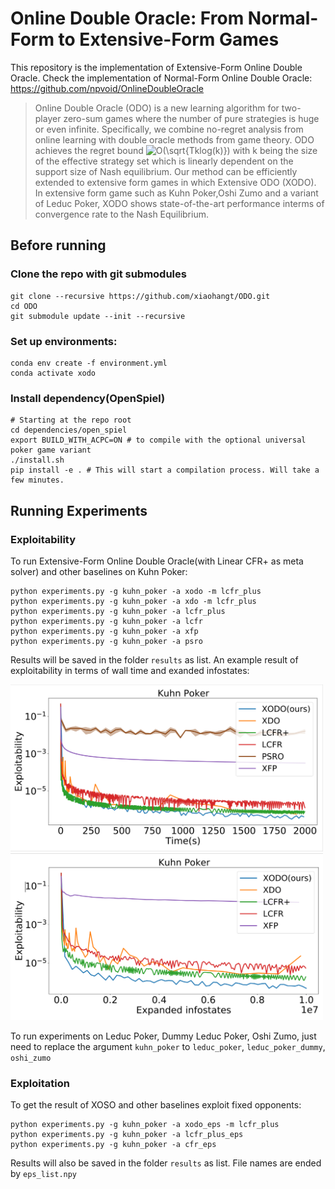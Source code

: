# Online Double Oracle: From Normal-Form to Extensive-Form Games

This repository is the implementation of Extensive-Form Online Double Oracle. Check the implementation of Normal-Form Online Double Oracle: https://github.com/npvoid/OnlineDoubleOracle

> Online Double Oracle (ODO) is a new learning algorithm for two-player zero-sum games where the number of pure strategies is huge or even infinite. Specifically, we combine no-regret analysis from online learning with double oracle methods from game theory. ODO achieves the regret bound <img src="https://latex.codecogs.com/png.image?\dpi{110}&space;O(\sqrt{Tklog(k)})&space;" title="O(\sqrt{Tklog(k)}) " /> with k being the size of the effective strategy set which is linearly dependent on the support size of Nash equilibrium. Our method can be efficiently extended to extensive form games in which Extensive ODO (XODO). In extensive form game such as Kuhn Poker,Oshi Zumo and a variant of Leduc Poker, XODO shows state-of-the-art performance interms of convergence rate to the Nash Equilibrium.


## Before running
### Clone the repo with git submodules
```
git clone --recursive https://github.com/xiaohangt/ODO.git
cd ODO
git submodule update --init --recursive
```

### Set up environments:
```
conda env create -f environment.yml
conda activate xodo
```

### Install dependency(OpenSpiel)
```
# Starting at the repo root
cd dependencies/open_spiel
export BUILD_WITH_ACPC=ON # to compile with the optional universal poker game variant
./install.sh
pip install -e . # This will start a compilation process. Will take a few minutes.
```

## Running Experiments
### Exploitability
To run Extensive-Form Online Double Oracle(with Linear CFR+ as meta solver) and other baselines on Kuhn Poker:
```
python experiments.py -g kuhn_poker -a xodo -m lcfr_plus
python experiments.py -g kuhn_poker -a xdo -m lcfr_plus
python experiments.py -g kuhn_poker -a lcfr_plus
python experiments.py -g kuhn_poker -a lcfr
python experiments.py -g kuhn_poker -a xfp
python experiments.py -g kuhn_poker -a psro
```
Results will be saved in the folder `results` as list. An example result of exploitability in terms of wall time and exanded infostates:

<img src="results/kuhn_poker_time.png" width="500"/>
<img src="results/kuhn_poker_infostates.jpg" width="500"/>

To run experiments on  Leduc Poker, Dummy Leduc Poker, Oshi Zumo, just need to replace the argument `kuhn_poker` to `leduc_poker`, `leduc_poker_dummy`, `oshi_zumo`

### Exploitation
To get the result of XOSO and other baselines exploit fixed opponents:
```
python experiments.py -g kuhn_poker -a xodo_eps -m lcfr_plus
python experiments.py -g kuhn_poker -a lcfr_plus_eps
python experiments.py -g kuhn_poker -a cfr_eps
```
Results will also be saved in the folder `results` as list. File names are ended by `eps_list.npy`